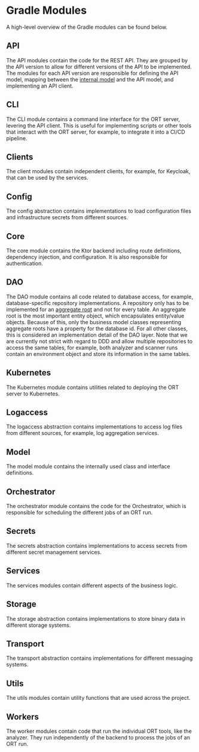 # Gradle Modules

A high-level overview of the Gradle modules can be found below.

## API

The API modules contain the code for the REST API.
They are grouped by the API version to allow for different versions of the API to be implemented.
The modules for each API version are responsible for defining the API model, mapping between the [internal model](#model) and the API model, and implementing an API client.

## CLI

The CLI module contains a command line interface for the ORT server, levering the API client.
This is useful for implementing scripts or other tools that interact with the ORT server, for example, to integrate it into a CI/CD pipeline.

## Clients

The client modules contain independent clients, for example, for Keycloak, that can be used by the services.

## Config

The config abstraction contains implementations to load configuration files and infrastructure secrets from different sources.

## Core

The core module contains the Ktor backend including route definitions, dependency injection, and configuration.
It is also responsible for authentication.

## DAO

The DAO module contains all code related to database access, for example, database-specific repository implementations.
A repository only has to be implemented for an [aggregate root](https://martinfowler.com/bliki/DDD_Aggregate.html) and not for every table.
An aggregate root is the most important entity object, which encapsulates entity/value objects.
Because of this, only the business model classes representing aggregate roots have a property for the database id.
For all other classes, this is considered an implementation detail of the DAO layer.
Note that we are currently not strict with regard to DDD and allow multiple repositories to access the same tables, for example, both analyzer and scanner runs contain an environment object and store its information in the same tables.

## Kubernetes

The Kubernetes module contains utilities related to deploying the ORT server to Kubernetes.

## Logaccess

The logaccess abstraction contains implementations to access log files from different sources, for example, log aggregation services.

## Model

The model module contains the internally used class and interface definitions.

## Orchestrator

The orchestrator module contains the code for the Orchestrator, which is responsible for scheduling the different jobs of an ORT run.

## Secrets

The secrets abstraction contains implementations to access secrets from different secret management services.

## Services

The services modules contain different aspects of the business logic.

## Storage

The storage abstraction contains implementations to store binary data in different storage systems.

## Transport

The transport abstraction contains implementations for different messaging systems.

## Utils

The utils modules contain utility functions that are used across the project.

## Workers

The worker modules contain code that run the individual ORT tools, like the analyzer.
They run independently of the backend to process the jobs of an ORT run.
